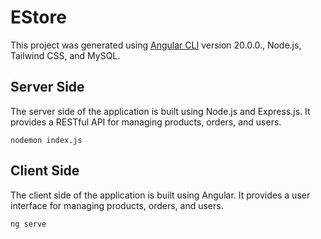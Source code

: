 # EStore

This project was generated using [Angular CLI](https://github.com/angular/angular-cli) version 20.0.0.,
Node.js, Tailwind CSS, and MySQL.

## Server Side
The server side of the application is built using Node.js and Express.js. It provides a RESTful API for managing products, orders, and users.

<!-- to run the server, navigate to the server directory and run the following command: -->
```nodemon index.js ```

## Client Side
The client side of the application is built using Angular. It provides a user interface for managing products, orders, and users.

<!-- to run the client, navigate to the client directory and run the following command: -->
```ng serve ```